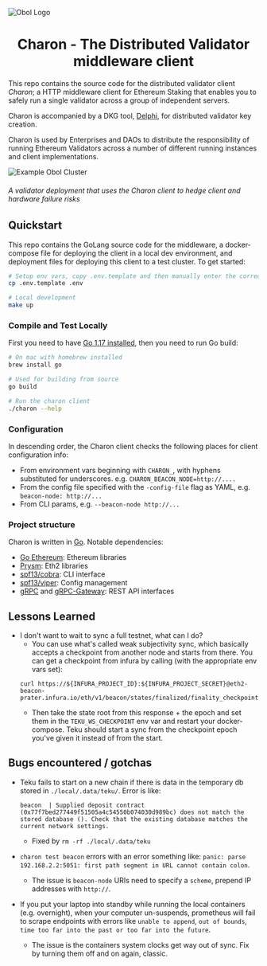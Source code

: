 ![Obol Logo](https://obol.tech/obolnetwork.png)

<h1 align="center">Charon - The Distributed Validator middleware client</h1>
<!-- [![Tag](https://img.shields.io/github/tag/obolnetwork/charon.svg)](https://github.com/obolnetwork/charon/releases/)
[![License](https://img.shields.io/github/license/obolnetwork/charon.svg)](LICENSE)
[![GoDoc](https://godoc.org/github.com/obolnetwork/charon?status.svg)](https://godoc.org/github.com/obolnetwork/charon)
![Lint](https://github.com/obolnetwork/charon/workflows/golangci-lint/badge.svg)
[![Go Report Card](https://goreportcard.com/badge/github.com/obolnetwork/charon)](https://goreportcard.com/report/github.com/obolnetwork/charon) -->

This repo contains the source code for the distributed validator client *Charon*; a HTTP middleware client for Ethereum Staking that enables you to safely run a single validator across a group of independent servers.

Charon is accompanied by a DKG tool, [Delphi](https://github.com/obolnetwork/delphi), for distributed validator key creation. 

Charon is used by Enterprises and DAOs to distribute the responsibility of running Ethereum Validators across a number of different running instances and client implementations.  

![Example Obol Cluster](https://obol.tech/ObolCluster.png)
###### A validator deployment that uses the Charon client to hedge client and hardware failure risks

## Quickstart

This repo contains the GoLang source code for the middleware, a docker-compose file for deploying the client in a local dev environment, and deployment files for deploying this client to a test cluster. To get started:

```bash
# Setup env vars, copy .env.template and then manually enter the correct secrets for the likes of Eth1 nodes etc.
cp .env.template .env

# Local development
make up
```

### Compile and Test Locally

First you need to have [Go 1.17 installed](https://golang.org/doc/go1.17), then you need to run Go build:
```sh
# On mac with homebrew installed
brew install go

# Used for building from source
go build

# Run the charon client
./charon --help
```

### Configuration

In descending order, the Charon client checks the following places for client configuration info:

- From environment vars beginning with `CHARON_`, with hyphens substituted for underscores. e.g. `CHARON_BEACON_NODE=http://....`
- From the config file specified with the `-config-file` flag as YAML, e.g. `beacon-node: http://...`
- From CLI params, e.g. `--beacon-node http://...`

### Project structure

Charon is written in [Go](https://golang.org/dl/). Notable dependencies:
- [Go Ethereum](https://pkg.go.dev/github.com/ethereum/go-ethereum): Ethereum libraries
- [Prysm](https://pkg.go.dev/github.com/prysmaticlabs/prysm): Eth2 libraries
- [spf13/cobra](https://pkg.go.dev/github.com/spf13/cobra): CLI interface
- [spf13/viper](https://pkg.go.dev/github.com/spf13/viper): Config management
- [gRPC](https://grpc.io) and [gRPC-Gateway](https://grpc-ecosystem.github.io/grpc-gateway/): REST API interfaces

## Lessons Learned

- I don't want to wait to sync a full testnet, what can I do?
    - You can use what's called weak subjectivity sync, which basically accepts a checkpoint from another node and starts from there. You can get a checkpoint from infura by calling (with the appropriate env vars set):
    ```log
    curl https://${INFURA_PROJECT_ID}:${INFURA_PROJECT_SECRET}@eth2-beacon-prater.infura.io/eth/v1/beacon/states/finalized/finality_checkpoints
    ```
    - Then take the state root from this response + the epoch and set them in the `TEKU_WS_CHECKPOINT` env var and restart your docker-compose. Teku should start a sync from the checkpoint epoch you've given it instead of from the start. 

## Bugs encountered / gotchas

- Teku fails to start on a new chain if there is data in the temporary db stored in `./local/.data/teku/`. Error is like:
    ```log
    beacon  | Supplied deposit contract (0x77f7bed277449f51505a4c54550b074030d989bc) does not match the stored database (). Check that the existing database matches the current network settings.
    ```
    - Fixed by `rm -rf ./local/.data/teku` 

- `charon test beacon` errors with an error something like: `panic: parse 192.168.2.2:5051: first path segment in URL cannot contain colon`.
    - The issue is `beacon-node` URIs need to specify a `scheme`, prepend IP addresses with `http://`. 

- If you put your laptop into standby while running the local containers (e.g. overnight), when your computer un-suspends, prometheus will fail to scrape endpoints with errors like `unable to append`, `out of bounds`, `time too far into the past or too far into the future`. 
    - The issue is the containers system clocks get way out of sync. Fix by turning them off and on again, classic.